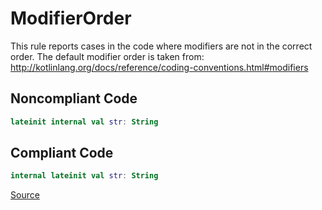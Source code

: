 # ModifierOrder

This rule reports cases in the code where modifiers are not in the correct order. The default modifier order is
taken from: http://kotlinlang.org/docs/reference/coding-conventions.html#modifiers

## Noncompliant Code

```kotlin
lateinit internal val str: String
```
## Compliant Code

```kotlin
internal lateinit val str: String
```

[Source](https://arturbosch.github.io/detekt/style.html#modifierorder)
